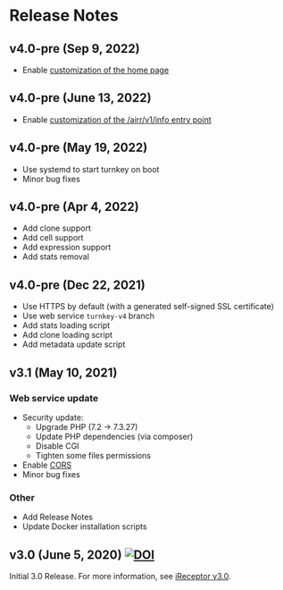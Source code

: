 # Release Notes

## v4.0-pre (Sep 9, 2022)
- Enable [customization of the home page](doc/customizing_home_page.md)

## v4.0-pre (June 13, 2022)
- Enable [customization of the /airr/v1/info entry point](doc/customizing_info_entry_point.md)

## v4.0-pre (May 19, 2022)
- Use systemd to start turnkey on boot
- Minor bug fixes

## v4.0-pre (Apr 4, 2022)
- Add clone support
- Add cell support
- Add expression support
- Add stats removal

## v4.0-pre (Dec 22, 2021)
- Use HTTPS by default (with a generated self-signed SSL certificate)
- Use web service ``turnkey-v4`` branch
- Add stats loading script
- Add clone loading script
- Add metadata update script

## v3.1 (May 10, 2021)

### Web service update
- Security update:
	- Upgrade PHP (7.2 -> 7.3.27)
	- Update PHP dependencies (via composer)
	- Disable CGI
	- Tighten some files permissions
- Enable [CORS](https://developer.mozilla.org/en-US/docs/Web/HTTP/CORS)
- Minor bug fixes

### Other
- Add Release Notes
- Update Docker installation scripts

## v3.0 (June 5, 2020) [![DOI](https://zenodo.org/badge/161701589.svg)](https://zenodo.org/badge/latestdoi/161701589)

Initial 3.0 Release. For more information, see [iReceptor v3.0](https://ireceptor.org/ireceptor-3).

